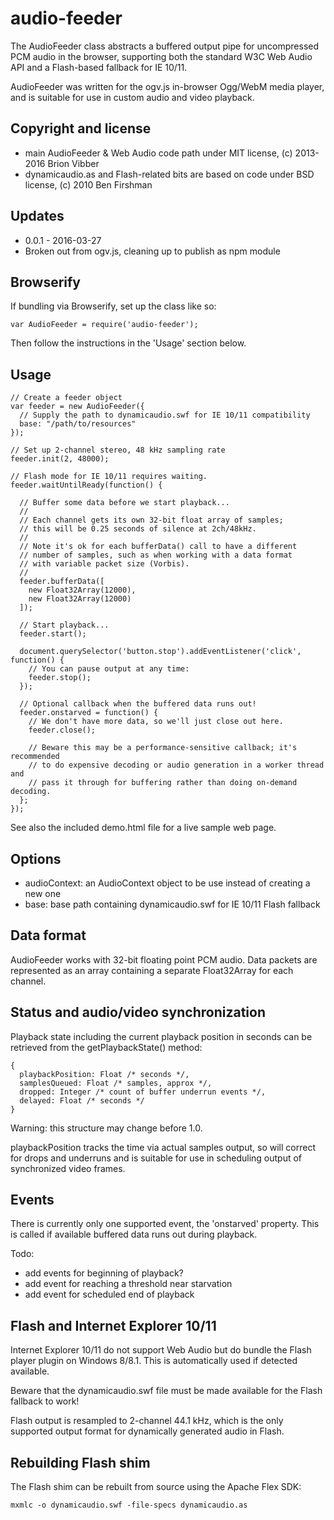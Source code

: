 audio-feeder
============

The AudioFeeder class abstracts a buffered output pipe for uncompressed PCM
audio in the browser, supporting both the standard W3C Web Audio API and a
Flash-based fallback for IE 10/11.

AudioFeeder was written for the ogv.js in-browser Ogg/WebM media player, and
is suitable for use in custom audio and video playback.

## Copyright and license

* main AudioFeeder & Web Audio code path under MIT license, (c) 2013-2016 Brion Vibber
* dynamicaudio.as and Flash-related bits are based on code under BSD license, (c) 2010 Ben Firshman

## Updates

* 0.0.1 - 2016-03-27
 * Broken out from ogv.js, cleaning up to publish as npm module

## Browserify

If bundling via Browserify, set up the class like so:

```
var AudioFeeder = require('audio-feeder');
```

Then follow the instructions in the 'Usage' section below.

## Usage

```
// Create a feeder object
var feeder = new AudioFeeder({
  // Supply the path to dynamicaudio.swf for IE 10/11 compatibility
  base: "/path/to/resources"
});

// Set up 2-channel stereo, 48 kHz sampling rate
feeder.init(2, 48000);

// Flash mode for IE 10/11 requires waiting.
feeder.waitUntilReady(function() {

  // Buffer some data before we start playback...
  //
  // Each channel gets its own 32-bit float array of samples;
  // this will be 0.25 seconds of silence at 2ch/48kHz.
  //
  // Note it's ok for each bufferData() call to have a different
  // number of samples, such as when working with a data format
  // with variable packet size (Vorbis).
  //
  feeder.bufferData([
    new Float32Array(12000),
    new Float32Array(12000)
  ]);

  // Start playback...
  feeder.start();

  document.querySelector('button.stop').addEventListener('click', function() {
    // You can pause output at any time:
    feeder.stop();
  });

  // Optional callback when the buffered data runs out!
  feeder.onstarved = function() {
    // We don't have more data, so we'll just close out here.
    feeder.close();

    // Beware this may be a performance-sensitive callback; it's recommended
    // to do expensive decoding or audio generation in a worker thread and
    // pass it through for buffering rather than doing on-demand decoding.
  };
});
```

See also the included demo.html file for a live sample web page.

## Options  

* audioContext: an AudioContext object to be use instead of creating a new one
* base: base path containing dynamicaudio.swf for IE 10/11 Flash fallback

## Data format

AudioFeeder works with 32-bit floating point PCM audio. Data packets are
represented as an array containing a separate Float32Array for each channel.

## Status and audio/video synchronization

Playback state including the current playback position in seconds can be
retrieved from the getPlaybackState() method:

```
{
  playbackPosition: Float /* seconds */,
  samplesQueued: Float /* samples, approx */,
  dropped: Integer /* count of buffer underrun events */,
  delayed: Float /* seconds */
}
```

Warning: this structure may change before 1.0.

playbackPosition tracks the time via actual samples output, so will correct for
drops and underruns and is suitable for use in scheduling output of synchronized
video frames.

## Events

There is currently only one supported event, the 'onstarved' property.
This is called if available buffered data runs out during playback.

Todo:
* add events for beginning of playback?
* add event for reaching a threshold near starvation
* add event for scheduled end of playback

## Flash and Internet Explorer 10/11

Internet Explorer 10/11 do not support Web Audio but do bundle the Flash
player plugin on Windows 8/8.1. This is automatically used if detected
available.

Beware that the dynamicaudio.swf file must be made available for the Flash
fallback to work!

Flash output is resampled to 2-channel 44.1 kHz, which is the only supported
output format for dynamically generated audio in Flash.

## Rebuilding Flash shim

The Flash shim can be rebuilt from source using the Apache Flex SDK:

```
mxmlc -o dynamicaudio.swf -file-specs dynamicaudio.as
```
